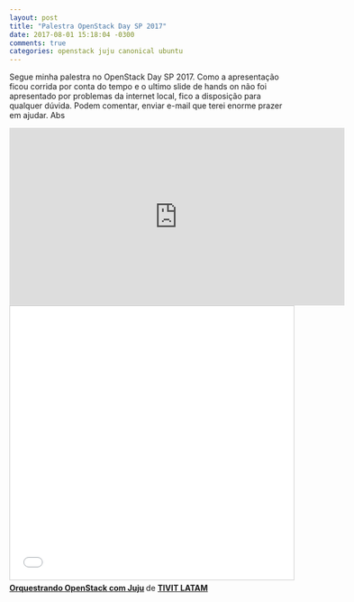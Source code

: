 ```yaml
---
layout: post
title: "Palestra OpenStack Day SP 2017"
date: 2017-08-01 15:18:04 -0300
comments: true
categories: openstack juju canonical ubuntu
---
```


Segue minha palestra no OpenStack Day SP 2017. Como a apresentação ficou corrida por conta do tempo e o ultimo slide de hands on não foi apresentado por problemas da internet local, fico a disposição para qualquer dúvida. Podem comentar, enviar e-mail que terei enorme prazer em ajudar. Abs 

<iframe width="595" height="315" src="https://www.youtube.com/embed/VCs1kcFUZEY" frameborder="0" allowfullscreen></iframe>


<iframe src="//www.slideshare.net/slideshow/embed_code/key/GEYv88ZwA2k8QE" width="595" height="485" frameborder="0" marginwidth="0" marginheight="0" scrolling="no" style="border:1px solid #CCC; border-width:1px; margin-bottom:5px; max-width: 100%;" allowfullscreen> </iframe> <div style="margin-bottom:5px"> <strong> <a href="//www.slideshare.net/scoker123/orquestrando-openstack-com-juju" title="Orquestrando OpenStack com Juju" target="_blank">Orquestrando OpenStack com Juju</a> </strong> de <strong><a target="_blank" href="https://www.slideshare.net/scoker123">TIVIT LATAM</a></strong> </div>


